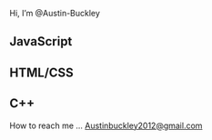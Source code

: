 Hi, I’m @Austin-Buckley

## JavaScript
## HTML/CSS
## C++

How to reach me ...
Austinbuckley2012@gmail.com

<!---
Austin-Buckley/Austin-Buckley is a ✨ special ✨ repository because its `README.md` (this file) appears on your GitHub profile.
You can click the Preview link to take a look at your changes.
--->
